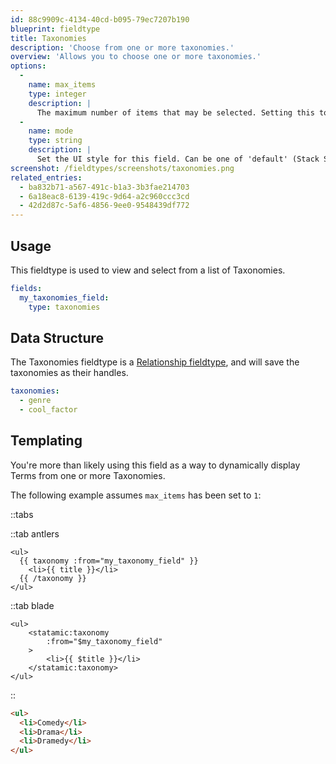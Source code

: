 ```yaml
---
id: 88c9909c-4134-40cd-b095-79ec7207b190
blueprint: fieldtype
title: Taxonomies
description: 'Choose from one or more taxonomies.'
overview: 'Allows you to choose one or more taxonomies.'
options:
  -
    name: max_items
    type: integer
    description: |
      The maximum number of items that may be selected. Setting this to `1` will change the UI to a select dropdwon.
  -
    name: mode
    type: string
    description: |
      Set the UI style for this field. Can be one of 'default' (Stack Selector), 'select' (Select Dropdown) or 'typeahead' (Typeahead Field).
screenshot: /fieldtypes/screenshots/taxonomies.png
related_entries:
  - ba832b71-a567-491c-b1a3-3b3fae214703
  - 6a18eac8-6139-419c-9d64-a2c960ccc3cd
  - 42d2d87c-5af6-4856-9ee0-9548439df772
---
```

## Usage

This fieldtype is used to view and select from a list of Taxonomies.

```yaml
fields:
  my_taxonomies_field:
    type: taxonomies
```

## Data Structure

The Taxonomies fieldtype is a [Relationship fieldtype](/relationships#fieldtypes), and will save the taxonomies as their handles.

```yaml
taxonomies:
  - genre
  - cool_factor
```

## Templating

You're more than likely using this field as a way to dynamically display Terms from one or more Taxonomies.

The following example assumes `max_items` has been set to `1`:

::tabs

::tab antlers
```antlers
<ul>
  {{ taxonomy :from="my_taxonomy_field" }}
    <li>{{ title }}</li>
  {{ /taxonomy }}
</ul>
```
::tab blade
```blade
<ul>
	<statamic:taxonomy
		:from="$my_taxonomy_field"
	>
		<li>{{ $title }}</li>
	</statamic:taxonomy>
</ul>
```
::

```html
<ul>
  <li>Comedy</li>
  <li>Drama</li>
  <li>Dramedy</li>
</ul>
```
